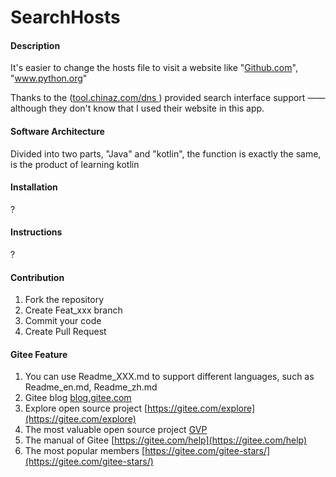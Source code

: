 # SearchHosts

#### Description
It's easier to change the hosts file to visit a website like "[Github.com](https://github.com)", "www.python.org" 

Thanks to the ([tool.chinaz.com/dns ](https://tool.chinaz.com/dns)) provided search interface support —— although they don't know that I used their website in this app.


#### Software Architecture
Divided into two parts, "Java" and "kotlin", the function is exactly the same, is the product of learning kotlin

#### Installation
?

#### Instructions
?

#### Contribution

1. Fork the repository
2. Create Feat_xxx branch
3. Commit your code
4. Create Pull Request


#### Gitee Feature

1. You can use Readme\_XXX.md to support different languages, such as Readme\_en.md, Readme\_zh.md
2. Gitee blog [blog.gitee.com](https://blog.gitee.com)
3. Explore open source project [https://gitee.com/explore](https://gitee.com/explore)
4. The most valuable open source project [GVP](https://gitee.com/gvp)
5. The manual of Gitee [https://gitee.com/help](https://gitee.com/help)
6. The most popular members  [https://gitee.com/gitee-stars/](https://gitee.com/gitee-stars/)